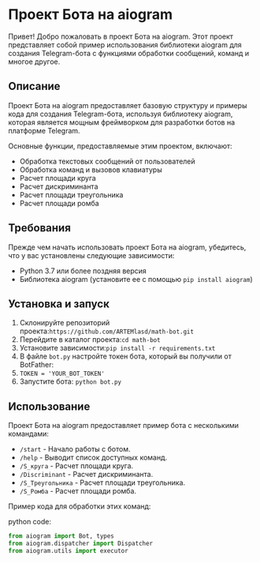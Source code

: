 # Проект Бота на aiogram

Привет! Добро пожаловать в проект Бота на aiogram. Этот проект представляет собой пример использования библиотеки aiogram для создания Telegram-бота с функциями обработки сообщений, команд и многое другое.

## Описание

Проект Бота на aiogram предоставляет базовую структуру и примеры кода для создания Telegram-бота, используя библиотеку aiogram, которая является мощным фреймворком для разработки ботов на платформе Telegram.

Основные функции, предоставляемые этим проектом, включают:

-   Обработка текстовых сообщений от пользователей
-   Обработка команд и вызовов клавиатуры
-   Расчет площади круга
-   Расчет дискриминанта
-   Расчет площади треугольника
-   Расчет площади ромба

## Требования

Прежде чем начать использовать проект Бота на aiogram, убедитесь, что у вас установлены следующие зависимости:

-   Python 3.7 или более поздняя версия
-   Библиотека aiogram (установите ее с помощью `pip install aiogram`)

## Установка и запуск

1.  Склонируйте репозиторий проекта:`https://github.com/ARTEMlasd/math-bot.git`  
2.  Перейдите в каталог проекта:`cd math-bot`
3.  Установите зависимости:`pip install -r requirements.txt`  
4.  В файле `bot.py` настройте токен бота, который вы получили от BotFather:
5. `TOKEN = 'YOUR_BOT_TOKEN'`
6.  Запустите бота: `python bot.py` 

## Использование

Проект Бота на aiogram предоставляет пример бота с несколькими командами:

-   `/start` - Начало работы с ботом.
-   `/help` - Выводит список доступных команд.
-   `/S_круга` - Расчет площади круга.
-   `/Discriminant` - Расчет дискриминанта.
-   `/S_Треугольника` - Расчет площади треугольника.
-   `/S_Ромба` - Расчет площади ромба.

Пример кода для обработки этих команд:

python code:
```python
from aiogram import Bot, types 
from aiogram.dispatcher import Dispatcher
from aiogram.utils import executor
```